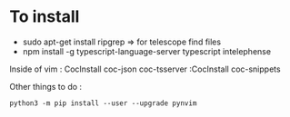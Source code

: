 # To install

- sudo apt-get install ripgrep => for telescope find files
- npm install -g typescript-language-server typescript intelephense

Inside of vim :
    CocInstall coc-json coc-tsserver
    :CocInstall coc-snippets


Other things to do :

    python3 -m pip install --user --upgrade pynvim

